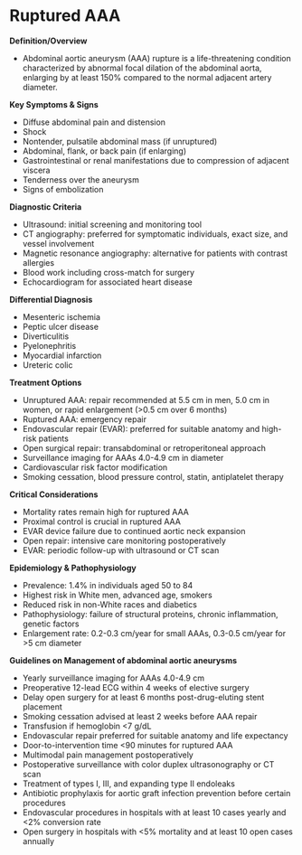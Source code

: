 # Ruptured AAA

**Definition/Overview**
- Abdominal aortic aneurysm (AAA) rupture is a life-threatening condition characterized by abnormal focal dilation of the abdominal aorta, enlarging by at least 150% compared to the normal adjacent artery diameter.

**Key Symptoms & Signs**
- Diffuse abdominal pain and distension
- Shock
- Nontender, pulsatile abdominal mass (if unruptured)
- Abdominal, flank, or back pain (if enlarging)
- Gastrointestinal or renal manifestations due to compression of adjacent viscera
- Tenderness over the aneurysm
- Signs of embolization

**Diagnostic Criteria**
- Ultrasound: initial screening and monitoring tool
- CT angiography: preferred for symptomatic individuals, exact size, and vessel involvement
- Magnetic resonance angiography: alternative for patients with contrast allergies
- Blood work including cross-match for surgery
- Echocardiogram for associated heart disease

**Differential Diagnosis**
- Mesenteric ischemia
- Peptic ulcer disease
- Diverticulitis
- Pyelonephritis
- Myocardial infarction
- Ureteric colic

**Treatment Options**
- Unruptured AAA: repair recommended at 5.5 cm in men, 5.0 cm in women, or rapid enlargement (>0.5 cm over 6 months)
- Ruptured AAA: emergency repair
- Endovascular repair (EVAR): preferred for suitable anatomy and high-risk patients
- Open surgical repair: transabdominal or retroperitoneal approach
- Surveillance imaging for AAAs 4.0-4.9 cm in diameter
- Cardiovascular risk factor modification
- Smoking cessation, blood pressure control, statin, antiplatelet therapy

**Critical Considerations**
- Mortality rates remain high for ruptured AAA
- Proximal control is crucial in ruptured AAA
- EVAR device failure due to continued aortic neck expansion
- Open repair: intensive care monitoring postoperatively
- EVAR: periodic follow-up with ultrasound or CT scan

**Epidemiology & Pathophysiology**
- Prevalence: 1.4% in individuals aged 50 to 84
- Highest risk in White men, advanced age, smokers
- Reduced risk in non-White races and diabetics
- Pathophysiology: failure of structural proteins, chronic inflammation, genetic factors
- Enlargement rate: 0.2-0.3 cm/year for small AAAs, 0.3-0.5 cm/year for >5 cm diameter

**Guidelines on Management of abdominal aortic aneurysms**
- Yearly surveillance imaging for AAAs 4.0-4.9 cm
- Preoperative 12-lead ECG within 4 weeks of elective surgery
- Delay open surgery for at least 6 months post-drug-eluting stent placement
- Smoking cessation advised at least 2 weeks before AAA repair
- Transfusion if hemoglobin <7 g/dL
- Endovascular repair preferred for suitable anatomy and life expectancy
- Door-to-intervention time <90 minutes for ruptured AAA
- Multimodal pain management postoperatively
- Postoperative surveillance with color duplex ultrasonography or CT scan
- Treatment of types I, III, and expanding type II endoleaks
- Antibiotic prophylaxis for aortic graft infection prevention before certain procedures
- Endovascular procedures in hospitals with at least 10 cases yearly and <2% conversion rate
- Open surgery in hospitals with <5% mortality and at least 10 open cases annually